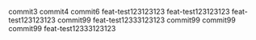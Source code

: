 commit3
commit4
commit6
feat-test123123123
feat-test123123123
feat-test123123123
commit99
feat-test12333123123
commit99
commit99
commit99
feat-test12333123123